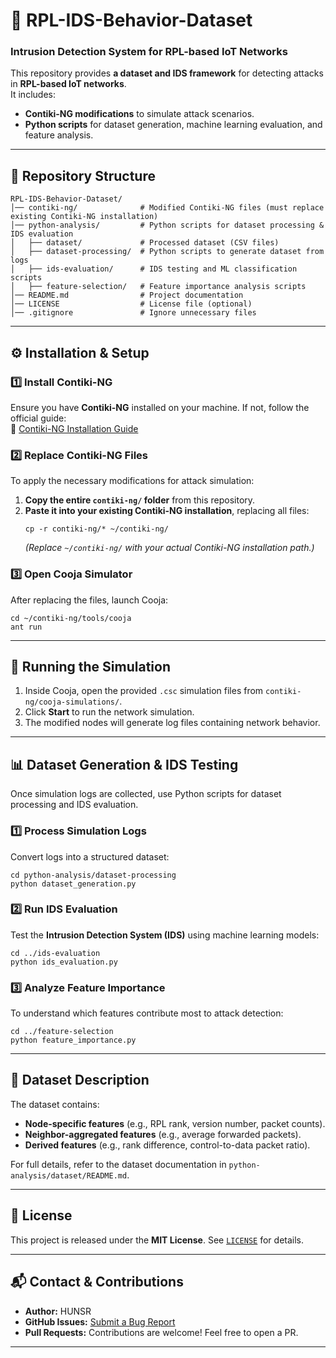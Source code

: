 # 📌 RPL-IDS-Behavior-Dataset
### Intrusion Detection System for RPL-based IoT Networks

This repository provides **a dataset and IDS framework** for detecting attacks in **RPL-based IoT networks**.  
It includes:
- **Contiki-NG modifications** to simulate attack scenarios.
- **Python scripts** for dataset generation, machine learning evaluation, and feature analysis.

---

## 📂 Repository Structure
```
RPL-IDS-Behavior-Dataset/
│── contiki-ng/              # Modified Contiki-NG files (must replace existing Contiki-NG installation)
│── python-analysis/         # Python scripts for dataset processing & IDS evaluation
│   ├── dataset/             # Processed dataset (CSV files)
│   ├── dataset-processing/  # Python scripts to generate dataset from logs
│   ├── ids-evaluation/      # IDS testing and ML classification scripts
│   ├── feature-selection/   # Feature importance analysis scripts
│── README.md                # Project documentation
│── LICENSE                  # License file (optional)
│── .gitignore               # Ignore unnecessary files
```

---

## ⚙️ Installation & Setup

### **1️⃣ Install Contiki-NG**
Ensure you have **Contiki-NG** installed on your machine. If not, follow the official guide:  
🔗 [Contiki-NG Installation Guide](https://github.com/contiki-ng/contiki-ng)

### **2️⃣ Replace Contiki-NG Files**
To apply the necessary modifications for attack simulation:
1. **Copy the entire `contiki-ng/` folder** from this repository.
2. **Paste it into your existing Contiki-NG installation**, replacing all files:
   ```
   cp -r contiki-ng/* ~/contiki-ng/
   ```
   _(Replace `~/contiki-ng/` with your actual Contiki-NG installation path.)_

### **3️⃣ Open Cooja Simulator**
After replacing the files, launch Cooja:
```
cd ~/contiki-ng/tools/cooja
ant run
```

---

## 🚀 Running the Simulation
1. Inside Cooja, open the provided `.csc` simulation files from `contiki-ng/cooja-simulations/`.
2. Click **Start** to run the network simulation.
3. The modified nodes will generate log files containing network behavior.

---

## 📊 Dataset Generation & IDS Testing

Once simulation logs are collected, use Python scripts for dataset processing and IDS evaluation.

### **1️⃣ Process Simulation Logs**
Convert logs into a structured dataset:
```
cd python-analysis/dataset-processing
python dataset_generation.py
```

### **2️⃣ Run IDS Evaluation**
Test the **Intrusion Detection System (IDS)** using machine learning models:
```
cd ../ids-evaluation
python ids_evaluation.py
```

### **3️⃣ Analyze Feature Importance**
To understand which features contribute most to attack detection:
```
cd ../feature-selection
python feature_importance.py
```

---

## 📄 Dataset Description
The dataset contains:
- **Node-specific features** (e.g., RPL rank, version number, packet counts).
- **Neighbor-aggregated features** (e.g., average forwarded packets).
- **Derived features** (e.g., rank difference, control-to-data packet ratio).

For full details, refer to the dataset documentation in `python-analysis/dataset/README.md`.

---

## 📜 License
This project is released under the **MIT License**. See [`LICENSE`](LICENSE) for details.

---

## 📬 Contact & Contributions
- **Author:** HUNSR  
- **GitHub Issues:** [Submit a Bug Report](https://github.com/HUNSR/RPL-IDS-Behavior-Dataset/issues)  
- **Pull Requests:** Contributions are welcome! Feel free to open a PR.

---

